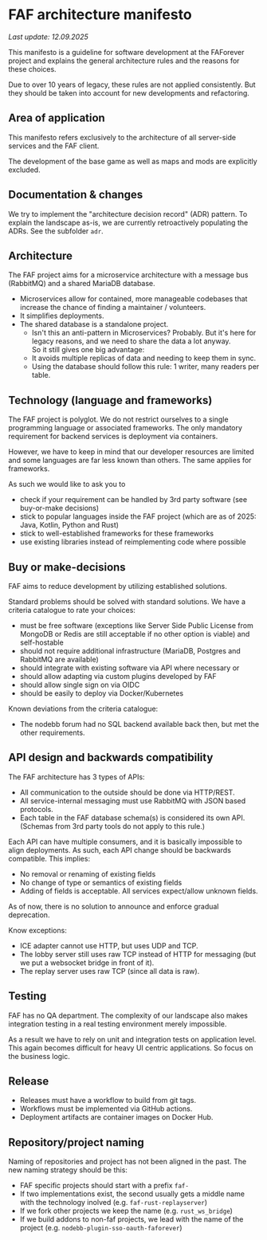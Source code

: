 # FAF architecture manifesto
_Last update: 12.09.2025_


This manifesto is a guideline for software development at the FAForever project and explains the general architecture rules and the reasons for these choices.

Due to over 10 years of legacy, these rules are not applied consistently. But they should be taken into account for new developments and refactoring.


## Area of application
This manifesto refers exclusively to the architecture of all server-side services and the FAF client.

The development of the base game as well as maps and mods are explicitly excluded.

## Documentation & changes

We try to implement the "architecture decision record" (ADR) pattern. To explain the landscape as-is, we are currently retroactively populating the ADRs. See the subfolder `adr`.


## Architecture
The FAF project aims for a microservice architecture with a message bus (RabbitMQ) and a shared MariaDB database.

* Microservices allow for contained, more manageable codebases that increase the chance of finding a maintainer / volunteers.
* It simplifies deployments.
* The shared database is a standalone project.
    * Isn't this an anti-pattern in Microservices? Probably. But it's here for legacy reasons, and we need to share the data a lot anyway. \
      So it still gives one big advantage:
    * It avoids multiple replicas of data and needing to keep them in sync.
    * Using the database should follow this rule: 1 writer, many readers per table.


## Technology (language and frameworks)
The FAF project is polyglot. We do not restrict ourselves to a single programming language or associated frameworks. The only mandatory requirement for backend services is deployment via containers.

However, we have to keep in mind that our developer resources are limited and some languages are far less known than others. The same applies for frameworks.

As such we would like to ask you to
* check if your requirement can be handled by 3rd party software (see buy-or-make decisions)
* stick to popular languages inside the FAF project (which are as of 2025: Java, Kotlin, Python and Rust)
* stick to well-established frameworks for these frameworks
* use existing libraries instead of reimplementing code where possible


## Buy or make-decisions

FAF aims to reduce development by utilizing established solutions.

Standard problems should be solved with standard solutions. We have a criteria catalogue to rate your choices:

* must be free software (exceptions like Server Side Public License from MongoDB or Redis are still acceptable if no other option is viable) and self-hostable
* should not require additional infrastructure (MariaDB, Postgres and RabbitMQ are available)
* should integrate with existing software via API where necessary or
* should allow adapting via custom plugins developed by FAF
* should allow single sign on via OIDC
* should be easily to deploy via Docker/Kubernetes

Known deviations from the criteria catalogue:
* The nodebb forum had no SQL backend available back then, but met the other requirements.

## API design and backwards compatibility

The FAF architecture has 3 types of APIs:

* All communication to the outside should be done via HTTP/REST.
* All service-internal messaging must use RabbitMQ with JSON based protocols.
* Each table in the FAF database schema(s) is considered its own API. (Schemas from 3rd party tools do not apply to this rule.)

Each API can have multiple consumers, and it is basically impossible to align deployments. As such, each API change should be backwards compatible. This implies:
* No removal or renaming of existing fields
* No change of type or semantics of existing fields
* Adding of fields is acceptable. All services expect/allow unknown fields.

As of now, there is no solution to announce and enforce gradual deprecation.

Know exceptions:
* ICE adapter cannot use HTTP, but uses UDP and TCP.
* The lobby server still uses raw TCP instead of HTTP for messaging (but we put a websocket bridge in front of it).
* The replay server uses raw TCP (since all data is raw).


## Testing
FAF has no QA department. The complexity of our landscape also makes integration testing in a real testing environment merely impossible.

As a result we have to rely on unit and integration tests on application level. This again becomes difficult for heavy UI centric applications. So focus on the business logic.


## Release

* Releases must have a workflow to build from git tags.
* Workflows must be implemented via GitHub actions.
* Deployment artifacts are container images on Docker Hub.

## Repository/project naming

Naming of repositories and project has not been aligned in the past. The new naming strategy should be this:

* FAF specific projects should start with a prefix `faf-`
* If two implementations exist, the second usually gets a middle name with the technology inolved (e.g. `faf-rust-replayserver`) 
* If we fork other projects we keep the name (e.g. `rust_ws_bridge`)
* If we build addons to non-faf projects, we lead with the name of the project (e.g. `nodebb-plugin-sso-oauth-faforever`)
